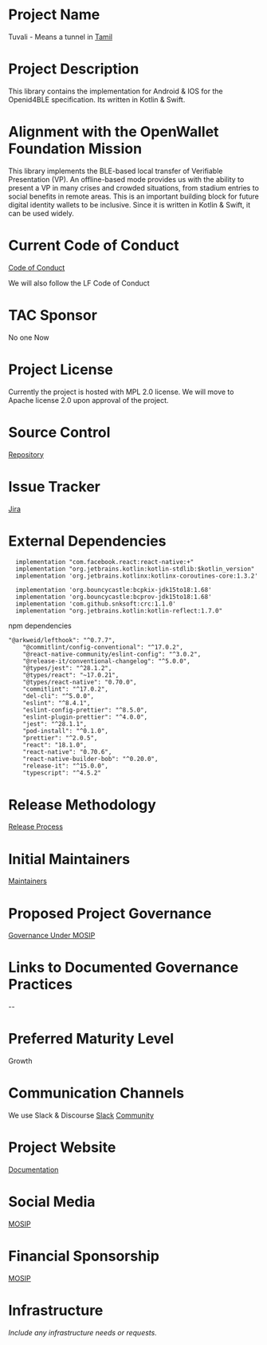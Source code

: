 # Project Name
Tuvali - Means a tunnel in [Tamil](https://en.wikipedia.org/wiki/Tamil_language)

# Project Description
This library contains the implementation for Android & IOS for the Openid4BLE specification. Its written in Kotlin & Swift.

# Alignment with the OpenWallet Foundation Mission
This library implements the BLE-based local transfer of Verifiable Presentation (VP). An offline-based mode provides us with the ability to present a VP in many crises and crowded situations, from stadium entries to social benefits in remote areas. This is an important building block for future digital identity wallets to be inclusive. Since it is written in Kotlin & Swift, it can be used widely.

# Current Code of Conduct
[Code of Conduct](https://docs.mosip.io/1.2.0/community/code-of-conduct)

We will also follow the LF Code of Conduct

# TAC Sponsor
No one Now

# Project License
Currently the project is hosted with MPL 2.0 license. We will move to Apache license 2.0 upon approval of the project. 

# Source Control
[Repository](https://github.com/mosip/tuvali)

# Issue Tracker
[Jira](https://mosip.atlassian.net/issues/?jql=labels%20%3D%20%22BLE%22)

# External Dependencies
```
  implementation "com.facebook.react:react-native:+"
  implementation "org.jetbrains.kotlin:kotlin-stdlib:$kotlin_version"
  implementation 'org.jetbrains.kotlinx:kotlinx-coroutines-core:1.3.2'

  implementation 'org.bouncycastle:bcpkix-jdk15to18:1.68'
  implementation 'org.bouncycastle:bcprov-jdk15to18:1.68'
  implementation 'com.github.snksoft:crc:1.1.0'
  implementation "org.jetbrains.kotlin:kotlin-reflect:1.7.0"
```
npm dependencies

```
"@arkweid/lefthook": "^0.7.7",
    "@commitlint/config-conventional": "^17.0.2",
    "@react-native-community/eslint-config": "^3.0.2",
    "@release-it/conventional-changelog": "^5.0.0",
    "@types/jest": "^28.1.2",
    "@types/react": "~17.0.21",
    "@types/react-native": "0.70.0",
    "commitlint": "^17.0.2",
    "del-cli": "^5.0.0",
    "eslint": "^8.4.1",
    "eslint-config-prettier": "^8.5.0",
    "eslint-plugin-prettier": "^4.0.0",
    "jest": "^28.1.1",
    "pod-install": "^0.1.0",
    "prettier": "^2.0.5",
    "react": "18.1.0",
    "react-native": "0.70.6",
    "react-native-builder-bob": "^0.20.0",
    "release-it": "^15.0.0",
    "typescript": "^4.5.2"
```

# Release Methodology
[Release Process](https://docs.mosip.io/1.2.0/community/release-process)

# Initial Maintainers
[Maintainers](https://github.com/mosip/tuvali/blob/master/MAINTAINERS.md)

# Proposed Project Governance
[Governance Under MOSIP](https://docs.mosip.io/inji/inji-mobile-wallet/project-governance)

# Links to Documented Governance Practices
--

# Preferred Maturity Level
Growth

# Communication Channels
We use Slack & Discourse
[Slack](https://mosip-team.slack.com)
[Community](https://community.mosip.io/)

# Project Website
[Documentation](https://docs.mosip.io/inji/inji-mobile-wallet/integration-guide/tuvali)

# Social Media
[MOSIP](https://www.linkedin.com/company/mosip-project/?originalSubdomain=in)

# Financial Sponsorship
[MOSIP](https://www.mosip.io/)

# Infrastructure
_Include any infrastructure needs or requests._
